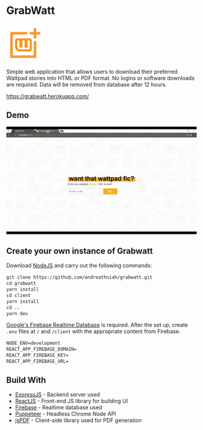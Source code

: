 # GrabWatt

<img src="./client/public/GrabWatt.png" width="100" height="100" />

Simple web application that allows users to download their preferred Wattpad stories into HTML or PDF format. No logins or software downloads are required. Data will be removed from database after 12 hours.

https://grabwatt.herokuapp.com/

## Demo

<img src="./client/public/instructions.gif"/>

## Create your own instance of Grabwatt

Download [NodeJS](https://nodejs.org/en/) and carry out the following commands:

```
git clone https://github.com/andreathniah/grabwatt.git
cd grabwatt
yarn install
cd client
yarn install
cd ..
yarn dev
```

[Google's Firebase Realtime Database](https://firebase.google.com/products/realtime-database/) is required. After the set up, create `.env` files at `/` and `/client` with the appropriate content from Firebase.

```
NODE_ENV=development
REACT_APP_FIREBASE_DOMAIN=
REACT_APP_FIREBASE_KEY=
REACT_APP_FIREBASE_URL=
```

## Build With

- [ExpressJS](https://expressjs.com/) - Backend server used
- [ReactJS](https://reactjs.org/) - Front-end JS library for building UI
- [Firebase](https://firebase.google.com/) - Realtime database used
- [Puppeteer](https://github.com/GoogleChrome/puppeteer) - Headless Chrome Node API
- [jsPDF](https://github.com/MrRio/jsPDF) - Client-side library used for PDF generation
